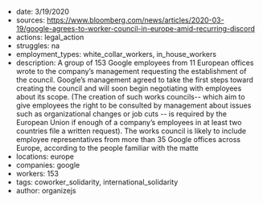 - date: 3/19/2020
- sources: https://www.bloomberg.com/news/articles/2020-03-19/google-agrees-to-worker-council-in-europe-amid-recurring-discord
- actions: legal_action
- struggles: na
- employment_types: white_collar_workers, in_house_workers
- description: A group of 153 Google employees from 11 European offices wrote to the company’s management requesting the establishment of the council. Google’s management agreed to take the first steps toward creating the council and will soon begin negotiating with employees about its scope. (The creation of such works councils-- which aim to give employees the right to be consulted by management about issues such as organizational changes or job cuts -- is required by the European Union if enough of a company’s employees in at least two countries file a written request). The works council is likely to include employee representatives from more than 35 Google offices across Europe, according to the people familiar with the matte
- locations: europe
- companies: google
- workers: 153
- tags: coworker_solidarity, international_solidarity
- author: organizejs
